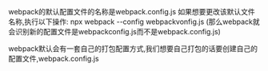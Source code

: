 webpack的默认配置文件的名称是webpack.config.js
如果想要更改该默认文件名称,执行以下操作: npx webpack --config webpackvonfig.js  (那么webpack就会识别新的配置文件是webpackconfig.js而不是webpack.config.js)

webpack默认会有一套自己的打包配置方式,我们想要自己打包的话要创建自己的配置文件,webpack.config.js